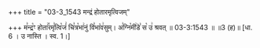 +++
title = "03-3_1543 मन्द्रं होतारमृत्विजम्"

+++
म꣣न्द्र꣡ꣳ होता꣢꣯रमृ꣣त्वि꣡जं꣢ चि꣣त्र꣡भा꣢नुं वि꣣भा꣡व꣢सुम्। अ꣣ग्नि꣡मी꣢डे꣣ स꣡ उ꣢ श्रवत् ॥ 03-3:1543 ॥ ॥3 (ह)॥ [धा. 6 । उ नास्ति । स्व. 1।]
